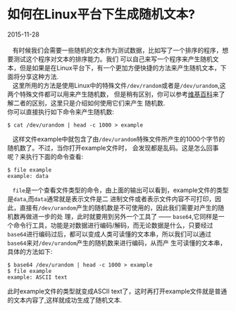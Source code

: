 # 如何在Linux平台下生成随机文本?            
2015-11-28    <br />          
&nbsp;&nbsp;&nbsp;有时候我们会需要一些随机的文本作为测试数据，比如写了一个排序的程序，想要测试这个程序对文本的排序能力。我们
可以自己来写一个程序来产生随机文本，但是如果是在Linux平台下，有一个更加方便快捷的方法来产生随机文本，下面将分享这种方法.       
&nbsp;&nbsp;&nbsp;这里所用的方法是使用Linux中的特殊文件`/dev/random`或者是`/dev/urandom`,这两个特殊文件都可以用来产生随机数，
但是稍有区别，你可以参考[维基百科](https://en.wikipedia.org/wiki//dev/random)来了解二者的区别，这里只是介绍如何使用它们来产生
随机数.         
你可以直接执行如下命令来产生随机数:          

    $ cat /dev/urandom | head -c 1000 > example
&nbsp;&nbsp;&nbsp;这样文件example中就包含了由`/dev/urandom`特殊文件所产生的1000个字节的随机数了。不过，当你打开example文件时，
会发现都是乱码。这是怎么回事呢？来执行下面的命令查看:           

    $ file example
    example: data
&nbsp;&nbsp;&nbsp;`file`是一个查看文件类型的命令，由上面的输出可以看到，example文件的类型是`data`,而`data`通常就是表示文件是二
进制文件或者表示文件内容不可打印，因此，直接有`/dev/urandom`产生的随机数是不可使用的，因此我们需要对产生的随机数再做进一步的处
理，此时就要用到另外一个工具了 —— `base64`,它同样是一个命令行工具，功能是对数据进行编码/解码，而无论数据是什么，只要经过
`base64`进行编码过后，都可以变成人类可读懂的文本串，所以我们可以通过`base64`来对`/dev/urandom`产生的随机数来进行编码，从而产
生可读懂的文本串，具体的方法如下:        

    $ base64 /dev/urandom | head -c 1000 > example
	$ file example
	example: ASCII text
此时example文件的类型就变成ASCII text了，这时再打开example文件就是普通的文本内容了,这样就成功生成了随机文本.           

